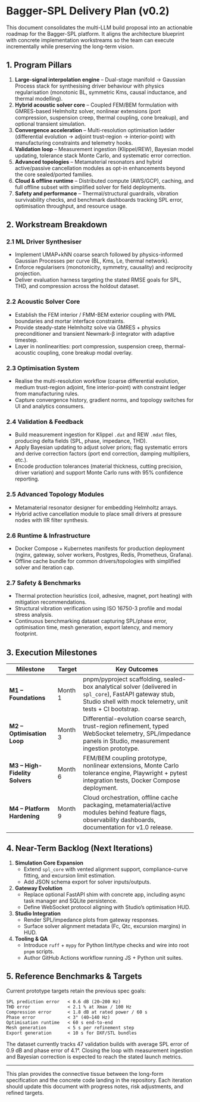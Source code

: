 # Bagger-SPL Delivery Plan (v0.2)

This document consolidates the multi-LLM build proposal into an actionable
roadmap for the Bagger-SPL platform. It aligns the architecture blueprint with
concrete implementation workstreams so the team can execute incrementally while
preserving the long-term vision.

## 1. Program Pillars

1. **Large-signal interpolation engine** – Dual-stage manifold → Gaussian
   Process stack for synthesising driver behaviour with physics regularisation
   (monotonic BL, symmetric Kms, causal inductance, and thermal modelling).
2. **Hybrid acoustic solver core** – Coupled FEM/BEM formulation with
   GMRES-based Helmholtz solver, nonlinear extensions (port compression,
   suspension creep, thermal coupling, cone breakup), and optional transient
   simulation.
3. **Convergence acceleration** – Multi-resolution optimisation ladder
   (differential evolution → adjoint trust-region → interior-point) with
   manufacturing constraints and telemetry hooks.
4. **Validation loop** – Measurement ingestion (Klippel/REW), Bayesian model
   updating, tolerance stack Monte Carlo, and systematic error correction.
5. **Advanced topologies** – Metamaterial resonators and hybrid active/passive
   cancellation modules as opt-in enhancements beyond the core sealed/ported
   families.
6. **Cloud & offline runtime** – Distributed compute (AWS/GCP), caching, and
   full offline subset with simplified solver for field deployments.
7. **Safety and performance** – Thermal/structural guardrails, vibration
   survivability checks, and benchmark dashboards tracking SPL error,
   optimisation throughput, and resource usage.

## 2. Workstream Breakdown

### 2.1 ML Driver Synthesiser
- Implement UMAP+kNN coarse search followed by physics-informed Gaussian
  Processes per curve (BL, Kms, Le, thermal network).
- Enforce regularisers (monotonicity, symmetry, causality) and reciprocity
  projection.
- Deliver evaluation harness targeting the stated RMSE goals for SPL, THD, and
  compression across the holdout dataset.

### 2.2 Acoustic Solver Core
- Establish the FEM interior / FMM-BEM exterior coupling with PML boundaries
  and mortar interface constraints.
- Provide steady-state Helmholtz solve via GMRES + physics preconditioner and
  transient Newmark-β integrator with adaptive timestep.
- Layer in nonlinearities: port compression, suspension creep, thermal-acoustic
  coupling, cone breakup modal overlay.

### 2.3 Optimisation System
- Realise the multi-resolution workflow (coarse differential evolution,
  medium trust-region adjoint, fine interior-point) with constraint ledger from
  manufacturing rules.
- Capture convergence history, gradient norms, and topology switches for UI and
  analytics consumers.

### 2.4 Validation & Feedback
- Build measurement ingestion for Klippel `.dat` and REW `.mdat` files,
  producing delta fields (SPL, phase, impedance, THD).
- Apply Bayesian updating to adjust solver priors; flag systematic errors and
  derive correction factors (port end correction, damping multipliers, etc.).
- Encode production tolerances (material thickness, cutting precision, driver
  variation) and support Monte Carlo runs with 95% confidence reporting.

### 2.5 Advanced Topology Modules
- Metamaterial resonator designer for embedding Helmholtz arrays.
- Hybrid active cancellation module to place small drivers at pressure nodes
  with IIR filter synthesis.

### 2.6 Runtime & Infrastructure
- Docker Compose + Kubernetes manifests for production deployment (nginx,
  gateway, solver workers, Postgres, Redis, Prometheus, Grafana).
- Offline cache bundle for common drivers/topologies with simplified solver and
  iteration cap.

### 2.7 Safety & Benchmarks
- Thermal protection heuristics (coil, adhesive, magnet, port heating) with
  mitigation recommendations.
- Structural vibration verification using ISO 16750-3 profile and modal stress
  analysis.
- Continuous benchmarking dataset capturing SPL/phase error, optimisation time,
  mesh generation, export latency, and memory footprint.

## 3. Execution Milestones

| Milestone | Target | Key Outcomes |
|-----------|--------|--------------|
| **M1 – Foundations** | Month 1 | pnpm/pyproject scaffolding, sealed-box analytical solver (delivered in `spl_core`), FastAPI gateway stub, Studio shell with mock telemetry, unit tests + CI bootstrap. |
| **M2 – Optimisation Loop** | Month 3 | Differential-evolution coarse search, trust-region refinement, typed WebSocket telemetry, SPL/impedance panels in Studio, measurement ingestion prototype. |
| **M3 – High-Fidelity Solvers** | Month 6 | FEM/BEM coupling prototype, nonlinear extensions, Monte Carlo tolerance engine, Playwright + pytest integration tests, Docker Compose deployment. |
| **M4 – Platform Hardening** | Month 9 | Cloud orchestration, offline cache packaging, metamaterial/active modules behind feature flags, observability dashboards, documentation for v1.0 release. |

## 4. Near-Term Backlog (Next Iterations)

1. **Simulation Core Expansion**
   - Extend `spl_core` with vented alignment support, compliance-curve fitting,
     and excursion limit estimation.
   - Add JSON schema export for solver inputs/outputs.
2. **Gateway Evolution**
   - Replace optional FastAPI shim with concrete app, including async task
     manager and SQLite persistence.
   - Define WebSocket protocol aligning with Studio’s optimisation HUD.
3. **Studio Integration**
   - Render SPL/impedance plots from gateway responses.
   - Surface solver alignment metadata (Fc, Qtc, excursion margins) in HUD.
4. **Tooling & QA**
   - Introduce `ruff` + `mypy` for Python lint/type checks and wire into root
     `pnpm` scripts.
   - Author GitHub Actions workflow running JS + Python unit suites.

## 5. Reference Benchmarks & Targets

Current prototype targets retain the previous spec goals:

```
SPL prediction error   < 0.6 dB (20–200 Hz)
THD error              < 2.1 % at Xmax / 100 Hz
Compression error      < 1.8 dB at rated power / 60 s
Phase error            < 3° (40–140 Hz)
Optimisation runtime   < 60 s end-to-end
Mesh generation        < 5 s per refinement step
Export generation      < 10 s for DXF/STL bundles
```

The dataset currently tracks 47 validation builds with average SPL error of
0.9 dB and phase error of 4.1°. Closing the loop with measurement ingestion and
Bayesian correction is expected to reach the stated launch metrics.

---

This plan provides the connective tissue between the long-form specification
and the concrete code landing in the repository. Each iteration should update
this document with progress notes, risk adjustments, and refined targets.
